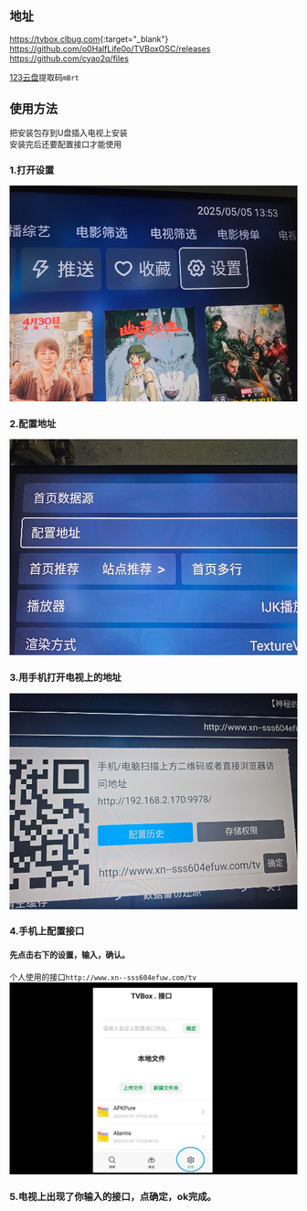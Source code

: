 ## 地址
<https://tvbox.clbug.com>{:target="_blank"}  
<https://github.com/o0HalfLife0o/TVBoxOSC/releases>  
<https://github.com/cyao2q/files>  

<a href="https://www.123684.com/s/4wHDVv-b8Bq3?提取码:mBrt" target="_blank">123云盘</a>提取码`mBrt`  

## 使用方法  
把安装包存到U盘插入电视上安装  
安装完后还要配置接口才能使用  
### 1.打开设置  
![](1.jpg)  
### 2.配置地址  
![](2.jpg)  
### 3.用手机打开电视上的地址  
![](3.jpg)  
### 4.手机上配置接口  
#### 先点击右下的设置，输入，确认。  
个人使用的接口`http://www.xn--sss604efuw.com/tv`  
![](4.jpg)  
### 5.电视上出现了你输入的接口，点确定，ok完成。
